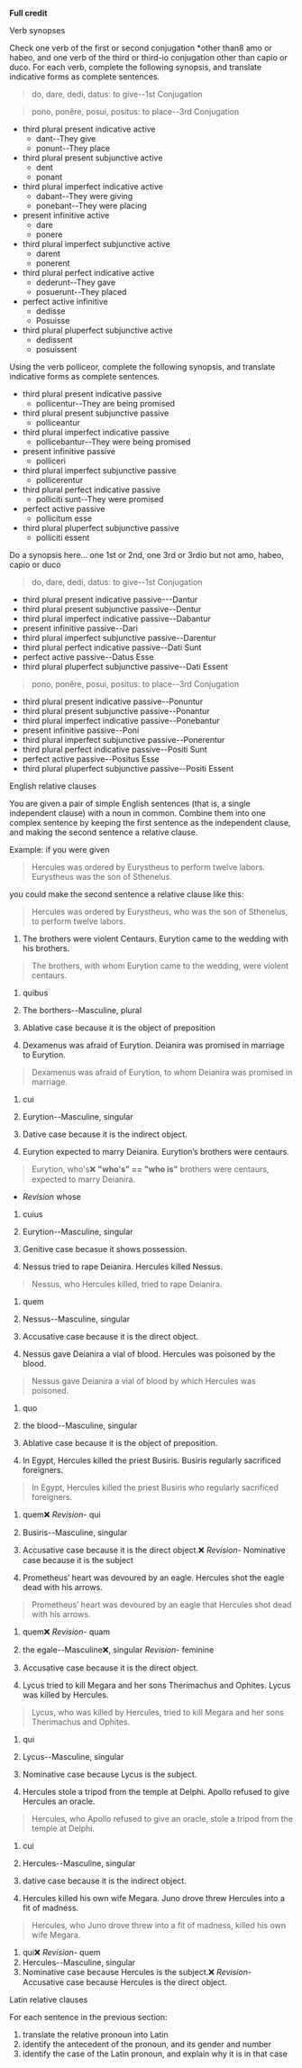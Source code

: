 **Full credit**

Verb synopses

Check one verb of the first or second conjugation *other than8 amo or habeo, and one verb of the third or third-io conjugation other than capio or duco. For each verb, complete the following synopsis, and translate indicative forms as complete sentences.

> do, dare, dedi, datus: to give--1st Conjugation 

> pono, ponĕre, posui, positus: to place--3rd Conjugation 

- third plural present indicative active
  - dant--They give
  - ponunt--They place
- third plural present subjunctive active
  - dent
  - ponant
- third plural imperfect indicative active
  - dabant--They were giving
  - ponebant--They were placing 
- present infinitive active
  - dare
  - ponere
- third plural imperfect subjunctive active
  - darent
  - ponerent
- third plural perfect indicative active
  - dederunt--They gave
  - posuerunt--They placed 
- perfect active infinitive
  - dedisse
  - Posuisse
- third plural pluperfect subjunctive active
  - dedissent
  - posuissent

Using the verb polliceor, complete the following synopsis, and translate indicative forms as complete sentences.

- third plural present indicative passive
  - pollicentur--They are being promised 
- third plural present subjunctive passive
  - polliceantur
- third plural imperfect indicative passive
  - pollicebantur--They were being promised
- present infinitive passive
  - polliceri
- third plural imperfect subjunctive passive
  - pollicerentur
- third plural perfect indicative passive
  - polliciti sunt--They were promised 
- perfect active passive
  - pollicitum esse
- third plural pluperfect subjunctive passive
  - polliciti essent

Do a synopsis here… one 1st or 2nd, one 3rd or 3rdio but not amo, habeo, capio or duco

> do, dare, dedi, datus: to give--1st Conjugation 
- third plural present indicative passive---Dantur
- third plural present subjunctive passive--Dentur
- third plural imperfect indicative passive--Dabantur
- present infinitive passive--Dari
- third plural imperfect subjunctive passive--Darentur
- third plural perfect indicative passive--Dati Sunt	
- perfect active passive--Datus Esse
- third plural pluperfect subjunctive passive--Dati Essent

> pono, ponĕre, posui, positus: to place--3rd Conjugation 
- third plural present indicative passive--Ponuntur
- third plural present subjunctive passive--Ponantur
- third plural imperfect indicative passive--Ponebantur
- present infinitive passive--Poni
- third plural imperfect subjunctive passive--Ponerentur
- third plural perfect indicative passive--Positi Sunt	
- perfect active passive--Positus Esse
- third plural pluperfect subjunctive passive--Positi Essent


English relative clauses

You are given a pair of simple English sentences (that is, a single independent clause) with a noun in common. Combine them into one complex sentence by keeping the first sentence as the independent clause, and making the second sentence a relative clause.

Example: if you were given

> Hercules was ordered by Eurystheus to perform twelve labors. Eurystheus was the son of Sthenelus.

you could make the second sentence a relative clause like this:

> Hercules was ordered by Eurystheus, who was the son of Sthenelus, to perform twelve labors.

1. The brothers were violent Centaurs. Eurytion came to the wedding with his brothers.
  > The brothers, with whom Eurytion came to the wedding, were violent centaurs.
  
  1. quibus   
  1. The borthers--Masculine, plural 
  1. Ablative case because it is the object of preposition
  
  
2. Dexamenus was afraid of Eurytion. Deianira was promised in marriage to Eurytion.
  > Dexamenus was afraid of Eurytion, to whom Deianira was promised in marriage. 
  
  1. cui
  1. Eurytion--Masculine, singular  
  1. Dative case because it is the indirect object. 
  
  
3. Eurytion expected to marry Deianira. Eurytion’s brothers were centaurs.
  > Eurytion, who's❌ **"who's" == "who is"** brothers were centaurs, expected to marry Deianira.
   
   - *Revision* whose
  
  1. cuius  
  1. Eurytion--Masculine, singular
  1. Genitive case becasue it shows possession. 
  
  
4. Nessus tried to rape Deianira. Hercules killed Nessus.
  > Nessus, who Hercules killed, tried to rape Deianira.
  
  1. quem
  1. Nessus--Masculine, singular  
  1. Accusative case because it is the direct object.  
  
  
5. Nessus gave Deianira a vial of blood. Hercules was poisoned by the blood.
  > Nessus gave Deianira a vial of blood by which Hercules was poisoned.
  
  1. quo 
  1. the blood--Masculine, singular
  1. Ablative case because it is the object of preposition. 
  
6. In Egypt, Hercules killed the priest Busiris. Busiris regularly sacrificed foreigners.
  > In Egypt, Hercules killed the priest Busiris who regularly sacrificed foreigners.
  
  
  1. quem❌ *Revision*- qui 
  1. Busiris--Masculine, singular
  1. Accusative case because it is the direct object.❌ *Revision*- Nominative case because it is the subject 
  
  
7. Prometheus’ heart was devoured by an eagle. Hercules shot the eagle dead with his arrows.
  > Prometheus’ heart was devoured by an eagle that Hercules shot dead with his arrows.
  
  1. quem❌ *Revision*- quam
  1. the egale--Masculine❌, singular *Revision*- feminine 
  1. Accusative case because it is the direct object.
  
  
8. Lycus tried to kill Megara and her sons Therimachus and Ophites. Lycus was killed by Hercules.
  > Lycus, who was killed by Hercules, tried to kill Megara and her sons Therimachus and Ophites.
  
  1. qui
  1. Lycus--Masculine, singular 
  1. Nominative case because Lycus is the subject.
  
  
9. Hercules stole a tripod from the temple at Delphi. Apollo refused to give Hercules an oracle.
  > Hercules, who Apollo refused to give an oracle, stole a tripod from the temple at Delphi.
  
  1. cui
  1. Hercules--Masculine, singular
  1. dative case because it is the indirect object. 
  
  
10. Hercules killed his own wife Megara. Juno drove threw Hercules into a fit of madness.
  > Hercules, who Juno drove threw into a fit of madness, killed his own wife Megara.
  
  1. qui❌ *Revision*- quem
  1. Hercules--Masculine, singular
  1. Nominative case because Hercules is the subject.❌ *Revision*- Accusative case because Hercules is the direct object. 

Latin relative clauses

For each sentence in the previous section:

1. translate the relative pronoun into Latin
1. identify the antecedent of the pronoun, and its gender and number
1. identify the case of the Latin pronoun, and explain why it is in that case
